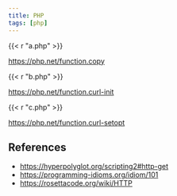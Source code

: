 ```yaml
---
title: PHP
tags: [php]
---
```


{{< r "a.php" >}}

<https://php.net/function.copy>

{{< r "b.php" >}}

<https://php.net/function.curl-init>

{{< r "c.php" >}}

<https://php.net/function.curl-setopt>

## References

- <https://hyperpolyglot.org/scripting2#http-get>
- <https://programming-idioms.org/idiom/101>
- <https://rosettacode.org/wiki/HTTP>

